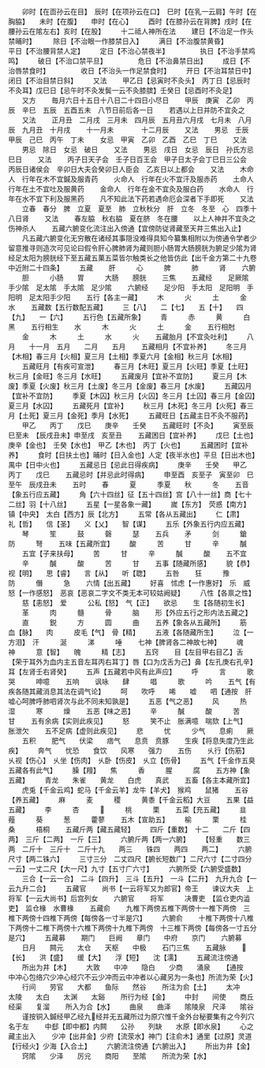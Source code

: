<!-- { "loadSidebar": true } -->
　　卯时【在靣孙云在目】　辰时【在项孙云在口】　巳时【在乳一云肩】午时【在胸脇】　　未时【在腹】　　申时【在心】
　　酉时【在膝孙云在背脾】戌时【在腰孙云在隂左右】亥时【在股】
　　十二祗人神所在法
　　建日【不治足一作头禁晡时】　　　除日【不治眼一作膝禁日入】
　　满日【不治腹禁黄昏】　　　　　平日【不治腰背禁人定】
　　定日【不治心禁夜半】　　　　　执日【不治手禁鸡鸣】
　　破日【不治口禁平旦】　　　　　危日【不治鼻禁日出】
　　成日【不治唇禁食时】　　　　　收日【不治头一作足禁食时】
　　开日【不治耳禁日中】　　　　　闭日【不治目禁日斜】
　　又法
　　甲乙日【忌寅时不灸头】　丙丁日【忌辰时不灸耳】戊巳日【忌午时不灸发鬓一云不灸膝膑】壬癸日【忌酉时不灸足】
　　又方
　　毎月六日十五日十八日二十四日小尽日
　　甲辰　庚寅　乙卯　丙辰　辛巳　五辰　五酉五未　八节日前后各一日
　　若遇以上日并防不宜灸之
　　又法
　　正月丑　二月戌　三月未　四月辰　五月丑六月戌　七月未　八月辰　九月丑　十月戌
　　十一月未　　　　十二月辰
　　又法
　　男忌　壬辰　甲辰　己巳　丙午　丁未
　　女忌　甲寅　乙卯　乙酉　乙巳　丁巳
　　又法
　　男忌　除日　女忌　破日
　　又法
　　男忌　戌日　女忌　辰日　孙氏方忌巳日
　　又法
　　丙子日天子会　壬子日百王会　甲子日太子会丁巳日三公会　丙辰日诸侯会　辛卯日大夫会癸卯日人臣会　乙亥日以上都会
　　又法
　　木命人　行年在木不宜鍼及服青药
　　火命人　行年在火不宜汗及服赤药
　　土命人　行年在土不宜吐及服黄药
　　金命人　行年在金不宜灸及服白药
　　水命人　行年在水不宜下利及服黑药
　　凡不知此法下药若遇命厄会深者下手即死
　　又法
　　立春　春分　脾　立夏　夏至　肺　立秋秋分　肝　立冬　冬至　心　四季十八日肾
　　又法
　　春左脇　秋右脇　夏在脐　冬在腰
　　以上人神并不宜灸之伤神杀人
　　五藏六腑变化流注出入傍通【宜傍防従肾藏至天井三焦出入止】
　　凡五藏六腑变化无穷散在诸经其事隠没难得具知今纂集相附以为傍通令学者少留意推寻则造次可见论曰假令肝心脾肺肾为藏则胆小肠胃大肠膀胱为腑足少隂为肾经足太阳为膀胱经下至五藏五菓五菜皆尔触类长之他皆仿此【出千金方第二十九卷中近附二十四条】
　　五藏
　　肝　　　心　　　脾　　　肺　　　肾
　　六腑
　　胆　　　小肠　　胃　　　大肠　　膀胱
　　三焦
　　五藏经
　　足厥隂　手少隂　足太隂　手太隂　足少隂
　　六腑经
　　足少阳　手太阳　足阳明　手阳明　足太阳手少阳
　　五行【各主一藏】
　　木　　　火　　　土　　　金　　　水
　　五藏数【五行数配五藏】
　　三【八】　　二【七】　　五【十】　　四【九】　　一【六】
　　五行色【五藏所象】
　　青　　　赤　　　黄　　　白　　　黑
　　五行相生
　　水　　　木　　　火　　　土　　　金
　　五行相尅
　　金　　　木　　　土　　　水　　　火
　　五藏胎月【不宜灸吐利】
　　八月　　十一月　五月　　二月　　五月
　　五藏相月【不宜补养】
　　冬三月【木相】春三月【火相】夏三月【土相】季夏六月【金相】秋三月【水相】
　　五藏旺月【有疾可宣泄】
　　春三月【木旺】夏三月【火旺】季夏【土旺】秋三月【金旺】冬三月【水旺】
　　五藏废月【宜补不宜防】
　　夏三月【木废】季夏【火废】秋三月【土废】冬三月【金废】春三月【水废】
　　五藏囚月【宜补不宜防】
　　季夏【木囚】秋三月【火囚】冬三月【土囚】春三月【金囚】夏三月【水囚】
　　五藏死月【宜补】
　　秋三月【木死】冬三月【火死】春三月【土死】夏三月【金死】季月【水死】
　　五藏旺日【五藏主日不灸不服药】
　　甲乙　　丙丁　　戊巳　　庚辛　　壬癸
　　五藏旺时【不灸】
　　寅至辰　巳至未　【辰戌丑未】申至戌　亥至丑
　　五藏困日【宜补养】
　　戊巳【土也】　庚辛【金也】　壬癸【水也】　甲乙【木也】　丙丁【火也】
　　五藏困时【宜补养】
　　食时【日扶土也】晡时【日入金也】人定【夜半水也】平旦【日出木也】禺中【日中火也】
　　五藏忌日【忌此日得疾病】
　　庚辛　　壬癸　　甲乙　　丙丁　　戊巳
　　五藏忌时【并忌此时得病】
　　申至酉　亥至子　寅至卯　巳至午　辰戌丑未
　　五时
　　春　　　夏　　　季夏　　秋　　　冬
　　五音【象五行应五藏】
　　角【六十四丝】征【五十四丝】宫【八十一丝】商【七十二丝】羽【十八丝】
　　五星【一星各象一藏】
　　嵗【东方】　荧惑【南方】镇【中央】　太白【西方】辰【北方】
　　五常【各从五藏出】
　　仁【肃】　　礼【哲】　　信【圣】　　义【乂】　　智【谋】
　　五乐【外象五行内应五藏】
　　琴　　　笙　　　鼓　　　磬　　　瑟
　　五兵
　　矛　　　剑　　　鎗　　　防　　　弩
　　五味【五藏所宜】
　　酸　　　苦　　　甘　　　辛　　　醎
　　五宜【子来扶母】
　　苦　　　甘　　　辛　　　醎　　　酸
　　五不宜
　　辛　　　醎　　　酸　　　苦　　　甘
　　五事【随藏所感】
　　貌【恭】　　视【明】　　思【睿】　　言【从】　　听【聦】
　　五咎
　　狂　　　豫　　　防　　　僭　　　急
　　六情【出五藏】
　　好喜　怵虑【一作惠好】　乐　威怒【一作感怒】　恶哀【恶哀二字文不类无本可较姑阙疑】
　　八性【各禀之性】
　　慈【恚怒】　爱　　　公私【怒】　气【正】　　欲忌
　　生【各随初生长】
　　革　　　肉　　　髓　　　骨　　　脑
　　形【外应五行之形内法五藏之】
　　直　　　鋭　　　方　　　圆　　　曲
　　五养【象各从五藏所】
　　筋　　　血【脉】　　肉　　　皮毛【气】　骨【精】
　　五液【各随藏所生】
　　泣【一方泪】　汗　　　涎　　　涕　　　唾
　　七神【脾肾各二神故七神】
　　魂　　　神　　　意【智】　　魄　　　精【志】
　　五窍
　　目【左目甲右目乙】舌【荣于耳外为血内主五音左耳丙右耳丁】唇【口为戊舌为己】鼻【左孔庚右孔辛】耳【左肾壬右肾癸】
　　五声【五藏若中风有此声应】
　　呼　　　言　　　歌　　　哭　　　呻噫
　　五响
　　讽咏　　肆　　　唱　　　歌　　　吟
　　五气【有疾各随其藏消息其法在调气论】
　　呵　　吹呼　　唏　　嘘　　呬【通按　肝嘘心呵脾呼肺呬肾次与此不同未知孰是】
　　五恶【气之恶】
　　风　　　热　　　湿　　　寒　　　燥
　　五恶【味之恶】
　　辛　　　醎　　　酸　　　苦　　　甘
　　五有余病【实则此疾见】
　　怒　　　笑不止　胀满噫　喘欬【上气】　胀泄欠
　　五不足病【虚则此疾见】
　　悲　　　忧　　　少气　　息痢　　厥
　　五积
　　肥气　　伏梁　　痞气　　息贲　贲豚
　　生疾【将息失度乃生此疾】
　　奔气　　忧恐　　食饮　　风寒　　强力
　　五伤
　　乆行【伤筋】　乆视【伤心】　乆坐【伤肉】　乆卧【伤皮】　乆立【伤骨】
　　五气【千金作五臭五藏各有此气】
　　臊【羶】　　焦　　　香　　　腥　　　腐
　　五方神【象五藏】
　　青龙　　朱雀　　黄龙　　白虎　　真武
　　五畜【各主本藏所宜】
　　虎兎【千金云鸡】蛇马【千金云羊】龙牛【羊犬】　猴鸡　　鼠猪
　　五谷【养五藏】
　　麻　　　麦　　　稷　　　黄黍【千金云稻】大豆
　　五果【益五藏】
　　李　　　杏　　　　　　桃　　　栗
　　五菜【充五藏】
　　韭　　　薤　　　葵　　　葱　　　藿蓼
　　五木【宣助五】
　　榆　　　栗　　　桂　　　桑　　　梧桐
　　五藏斤两【藏五藏轻】
　　四斤【重数】　十二　　二斤【四两】　三斤【二两】　一斤【三】
　　六腑斤两【两一六腑】
　　【轻重　　数三两　二斤十　三斤十　二斤十九　　两三　　铢四　　两四　　两二】
　　六腑尺寸【两二铢六】
　　三寸三分　二丈四尺【腑长短数广】二尺六寸【二寸四分一云】一丈二尺【大一尺】九寸【五寸广六寸】
　　六腑所受【六腑受盛数】
　　三合【一云一合】　二斗【四升】　三斗【五升】　一斗【二升】　九升九合【一云九升二合】
　　五藏官
　　尚书【一云将军又为郎官】帝王　　谏议大夫　上将军【一云大尚书】后宫列女
　　六腑官
　　将军　　　决曹吏　【监仓吏内澁吏】　监仓椽　水曹椽
　　五藏俞
　　九椎下两傍五椎下两傍十一椎下两傍　三椎下两傍十四椎下两傍【每傍各一寸半是穴】
　　六腑俞
　　十椎下两傍十八椎下两傍十二椎下两傍十六椎下两傍十九椎下两傍　十三椎下两傍【每傍各一寸五分是穴】
　　五藏募
　　期门　　巨阙　　章门　　中府　　京门
　　六腑募
　　日月　　闗元　　太仓　　天枢　　中极
　　石门三焦
　　五藏脉
　　【长】　　洪【盛】　　缓【大】　　浮【短】　　沈【濡】
　　五藏流注傍通
　　所出为井【木】
　　大敦　　中冲　　隐白　　少商　　涌泉
　　【通按　中冲心包络穴少冲心经穴不云少冲而云中冲者以心藏另为一条也】所流为荣【火】
　　行间　　劳官　　大都　　鱼际　　然谷
　　所注为俞【土】
　　太冲　　太陵　　太白　　太渊　　太谿
　　所行为经【金】
　　中封　　间使　　商丘　　经渠　　复溜
　　所入为合【水】
　　曲泉　　曲泽　　隂陵泉　尺泽　　隂谷
　　谨按铜入鍼经甲乙经九经并无五藏所过为原穴惟千金外台秘要集有之今列穴名于左
　　中郄【即中都】内闗　　公孙　　列缺　　水原【即水泉】
　　心之藏主出入
　　少冲【出井金】少府【流荥水】神门【注俞木】通里【过原】灵道【行经火】少海【入合土】
　　六腑流注傍通【六腑出入】
　　所出为井【金】
　　窍隂　　少泽　　厉兊　　商阳　　至隂
　　所流为荣【水】
